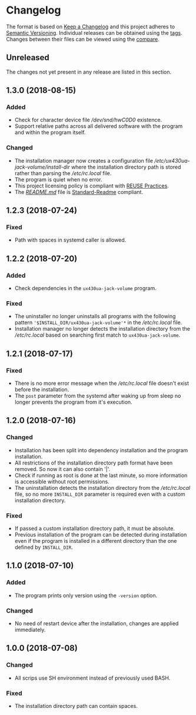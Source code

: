 # Changelog

The format is based on [Keep a Changelog](https://keepachangelog.com/en/1.0.0/) and this project adheres to [Semantic Versioning](https://semver.org/spec/v2.0.0.html). Individual releases can be obtained using the [tags](https://gitlab.com/dominiksalvet/ux430ua-jack-volume/tags). Changes between their files can be viewed using the [compare](https://gitlab.com/dominiksalvet/ux430ua-jack-volume/compare).

## Unreleased

The changes not yet present in any release are listed in this section.

## 1.3.0 (2018-08-15)

### Added

* Check for character device file */dev/snd/hwC0D0* existence.
* Support relative paths across all delivered software with the program and within the program itself.

### Changed

* The installation manager now creates a configuration file */etc/ux430ua-jack-volume/install-dir* where the installation directory path is stored rather than parsing the */etc/rc.local* file.
* The program is quiet when no error.
* This project licensing policy is compliant with [REUSE Practices](https://reuse.software/practices/2.0/).
* The [*README.md*](README.md) file is [Standard-Readme](https://github.com/RichardLitt/standard-readme) compliant.

## 1.2.3 (2018-07-24)

### Fixed

* Path with spaces in systemd caller is allowed.

## 1.2.2 (2018-07-20)

### Added

* Check dependencies in the `ux430ua-jack-volume` program.

### Fixed

* The uninstaller no longer uninstalls all programs with the following pattern `'$INSTALL_DIR/ux430ua-jack-volume'*` in the */etc/rc.local* file.
* Installation manager no longer detects the installation directory from the */etc/rc.local* based on searching first match to `ux430ua-jack-volume`.

## 1.2.1 (2018-07-17)

### Fixed

* There is no more error message when the */etc/rc.local* file doesn't exist before the installation.
* The `post` parameter from the systemd after waking up from sleep no longer prevents the program from it's execution.

## 1.2.0 (2018-07-16)

### Changed

* Installation has been split into dependency installation and the program installation.
* All restrictions of the installation directory path format have been removed. So now it can also contain '|'.
* Check if running as root is done at the last minute, so more information is accessible without root permissions.
* The uninstallation detects the installation directory from the */etc/rc.local* file, so no more `INSTALL_DIR` parameter is required even with a custom installation directory.

### Fixed

* If passed a custom installation directory path, it must be absolute.
* Previous installation of the program can be detected during installation even if the program is installed in a different directory than the one defined by `INSTALL_DIR`.

## 1.1.0 (2018-07-10)

### Added

* The program prints only version using the `-version` option.

### Changed

* No need of restart device after the installation, changes are applied immediately.

## 1.0.0 (2018-07-08)

### Changed

* All scrips use SH environment instead of previously used BASH.

### Fixed

* The installation directory path can contain spaces.
